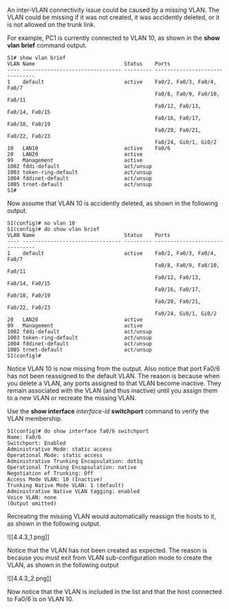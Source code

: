 An inter-VLAN connectivity issue could be caused by a missing VLAN. The VLAN could be missing if it was not created, it was accidently deleted, or it is not allowed on the trunk link.

For example, PC1 is currently connected to VLAN 10, as shown in the **show vlan brief** command output.

```
S1# show vlan brief
VLAN Name                             Status    Ports
---- -------------------------------- --------- -------------------------------
1    default                          active    Fa0/2, Fa0/3, Fa0/4, Fa0/7                                                
												Fa0/8, Fa0/9, Fa0/10, Fa0/11                                                
												Fa0/12, Fa0/13, Fa0/14, Fa0/15                                                
												Fa0/16, Fa0/17, Fa0/18, Fa0/19                                                
												Fa0/20, Fa0/21, Fa0/22, Fa0/23                                                
												Fa0/24, Gi0/1, Gi0/2
10   LAN10                            active    Fa0/6
20   LAN20                            active
99   Management                       active
1002 fddi-default                     act/unsup
1003 token-ring-default               act/unsup
1004 fddinet-default                  act/unsup
1005 trnet-default                    act/unsup
S1#
```

Now assume that VLAN 10 is accidently deleted, as shown in the following output.

```
S1(config)# no vlan 10
S1(config)# do show vlan brief
VLAN Name                             Status    Ports
---- -------------------------------- --------- -------------------------------
1    default                          active    Fa0/2, Fa0/3, Fa0/4, Fa0/7                                                
												Fa0/8, Fa0/9, Fa0/10, Fa0/11                                                
												Fa0/12, Fa0/13, Fa0/14, Fa0/15                                                
												Fa0/16, Fa0/17, Fa0/18, Fa0/19                                                
												Fa0/20, Fa0/21, Fa0/22, Fa0/23                                                
												Fa0/24, Gi0/1, Gi0/2
20   LAN20                            active
99   Management                       active
1002 fddi-default                     act/unsup
1003 token-ring-default               act/unsup
1004 fddinet-default                  act/unsup
1005 trnet-default                    act/unsup
S1(config)#
```

Notice VLAN 10 is now missing from the output. Also notice that port Fa0/6 has not been reassigned to the default VLAN. The reason is because when you delete a VLAN, any ports assigned to that VLAN become inactive. They remain associated with the VLAN (and thus inactive) until you assign them to a new VLAN or recreate the missing VLAN.

Use the **show interface** _interface-id_ **switchport** command to verify the VLAN membership.

```
S1(config)# do show interface fa0/6 switchport
Name: Fa0/6
Switchport: Enabled
Administrative Mode: static access
Operational Mode: static access
Administrative Trunking Encapsulation: dot1q
Operational Trunking Encapsulation: native
Negotiation of Trunking: Off
Access Mode VLAN: 10 (Inactive)
Trunking Native Mode VLAN: 1 (default)
Administrative Native VLAN tagging: enabled
Voice VLAN: none
(Output omitted)
```

Recreating the missing VLAN would automatically reassign the hosts to it, as shown in the following output.

![[4.4.3_1.png]]

Notice that the VLAN has not been created as expected. The reason is because you must exit from VLAN sub-configuration mode to create the VLAN, as shown in the following output

![[4.4.3_2.png]]

Now notice that the VLAN is included in the list and that the host connected to Fa0/6 is on VLAN 10.